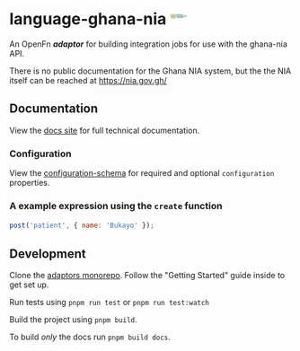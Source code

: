 # language-ghana-nia <img src='./assets/square.png' width="30" height="30"/>

An OpenFn **_adaptor_** for building integration jobs for use with the ghana-nia API.

There is no public documentation for the Ghana NIA system, but the the NIA itself can be reached at https://nia.gov.gh/

## Documentation

View the [docs site](https://docs.openfn.org/adaptors/packages/ghana-nia-docs)
for full technical documentation.

### Configuration

View the
[configuration-schema](https://docs.openfn.org/adaptors/packages/ghana-nia-configuration-schema/)
for required and optional `configuration` properties.

### A example expression using the `create` function

```js
post('patient', { name: 'Bukayo' });
```

## Development

Clone the [adaptors monorepo](https://github.com/OpenFn/adaptors). Follow the
"Getting Started" guide inside to get set up.

Run tests using `pnpm run test` or `pnpm run test:watch`

Build the project using `pnpm build`.

To build _only_ the docs run `pnpm build docs`.

